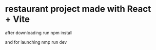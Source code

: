 # restaurant project made with React + Vite  

after downloading run npm install 

and for launching nmp run dev 
